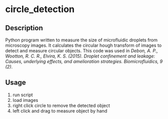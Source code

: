 # circle_detection
## Description
Python program written to measure the size of microfluidic droplets from microscopy images. It calculates the circular hough transform of images to detect and measure circular objects. This code was used in *Debon, A. P., Wootton, R. C. R., Elvira, K. S. (2015). Droplet confinement and leakage: Causes, underlying effects, and amelioration strategies. Biomicrofluidics, 9 (2)*.



## Usage
1. run script
2. load images
3. right click circle to remove the detected object
4. left click and drag to measure object by hand


